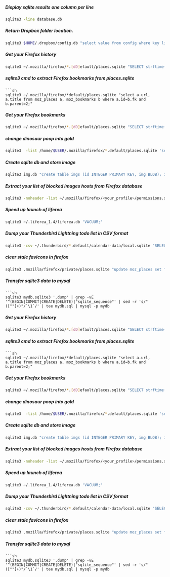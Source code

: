 ##### Display sqlite results one column per line
```sh
sqlite3 -line database.db
```

##### Return Dropbox folder location.
```sh
sqlite3 $HOME/.dropbox/config.db "select value from config where key like '%dropbox_path%'"
```

##### Get your Firefox history
```sh
sqlite3 ~/.mozilla/firefox/*.[dD]efault/places.sqlite "SELECT strftime('%d.%m.%Y %H:%M:%S', visit_date/1000000, 'unixepoch', 'localtime'),url FROM moz_places, moz_historyvisits WHERE moz_places.id = moz_historyvisits.place_id ORDER BY visit_date;"
```

##### sqlite3 cmd to extract Firefox bookmarks from places.sqlite
```
```sh
sqlite3 ~/.mozilla/firefox/*default/places.sqlite "select a.url, a.title from moz_places a, moz_bookmarks b where a.id=b.fk and b.parent=2;"
```

##### Get your Firefox bookmarks
```sh
sqlite3 ~/.mozilla/firefox/*.[dD]efault/places.sqlite "SELECT strftime('%d.%m.%Y %H:%M:%S', dateAdded/1000000, 'unixepoch', 'localtime'),url FROM moz_places, moz_bookmarks WHERE moz_places.id = moz_bookmarks.fk ORDER BY dateAdded;"
```

##### change dinosaur poop into gold
```sh
sqlite3  -list /home/$USER/.mozilla/firefox/*.default/places.sqlite 'select url from moz_places ;' | grep http
```

##### Create sqlite db and store image
```sh
sqlite3 img.db "create table imgs (id INTEGER PRIMARY KEY, img BLOB); insert into imgs (img) values (\"$(base64 -w0 /tmp/Q.jpg)\"); select img from imgs where id=1;" | base64 -d -w0 > /tmp/W.jpg
```

##### Extract your list of blocked images hosts from Firefox database
```sh
sqlite3 -noheader -list ~/.mozilla/firefox/<your_profile>/permissions.sqlite "select host from moz_hosts where type='image' and permission=2"
```

##### Speed up launch of liferea
```sh
sqlite3 ~/.liferea_1.4/liferea.db 'VACUUM;'
```

##### Dump your Thunderbird Lightning todo list in CSV format
```sh
sqlite3 -csv ~/.thunderbird/*.default/calendar-data/local.sqlite "SELECT CASE WHEN priority IS NULL THEN 5 ELSE priority END AS priority, title FROM cal_todos WHERE ical_status IS NULL ORDER BY priority ASC, last_modified DESC;"
```

##### clear stale favicons in firefox
```sh
sqlite3 .mozilla/firefox/private/places.sqlite "update moz_places set favicon_id=null where favicon_id = (select p.favicon_id from moz_bookmarks b join moz_places p on b.fk = p.id where b.title = 'Broken');"
```

##### Transfer sqlite3 data to mysql
```
```sh
sqlite3 mydb.sqlite3 '.dump' | grep -vE '^(BEGIN|COMMIT|CREATE|DELETE)|"sqlite_sequence"' | sed -r 's/"([^"]+)"/`\1`/' | tee mydb.sql | mysql -p mydb
```

##### Get your Firefox history
```sh
sqlite3 ~/.mozilla/firefox/*.[dD]efault/places.sqlite "SELECT strftime('%d.%m.%Y %H:%M:%S', visit_date/1000000, 'unixepoch', 'localtime'),url FROM moz_places, moz_historyvisits WHERE moz_places.id = moz_historyvisits.place_id ORDER BY visit_date;"
```

##### sqlite3 cmd to extract Firefox bookmarks from places.sqlite
```
```sh
sqlite3 ~/.mozilla/firefox/*default/places.sqlite "select a.url, a.title from moz_places a, moz_bookmarks b where a.id=b.fk and b.parent=2;"
```

##### Get your Firefox bookmarks
```sh
sqlite3 ~/.mozilla/firefox/*.[dD]efault/places.sqlite "SELECT strftime('%d.%m.%Y %H:%M:%S', dateAdded/1000000, 'unixepoch', 'localtime'),url FROM moz_places, moz_bookmarks WHERE moz_places.id = moz_bookmarks.fk ORDER BY dateAdded;"
```

##### change dinosaur poop into gold
```sh
sqlite3  -list /home/$USER/.mozilla/firefox/*.default/places.sqlite 'select url from moz_places ;' | grep http
```

##### Create sqlite db and store image
```sh
sqlite3 img.db "create table imgs (id INTEGER PRIMARY KEY, img BLOB); insert into imgs (img) values (\"$(base64 -w0 /tmp/Q.jpg)\"); select img from imgs where id=1;" | base64 -d -w0 > /tmp/W.jpg
```

##### Extract your list of blocked images hosts from Firefox database
```sh
sqlite3 -noheader -list ~/.mozilla/firefox/<your_profile>/permissions.sqlite "select host from moz_hosts where type='image' and permission=2"
```

##### Speed up launch of liferea
```sh
sqlite3 ~/.liferea_1.4/liferea.db 'VACUUM;'
```

##### Dump your Thunderbird Lightning todo list in CSV format
```sh
sqlite3 -csv ~/.thunderbird/*.default/calendar-data/local.sqlite "SELECT CASE WHEN priority IS NULL THEN 5 ELSE priority END AS priority, title FROM cal_todos WHERE ical_status IS NULL ORDER BY priority ASC, last_modified DESC;"
```

##### clear stale favicons in firefox
```sh
sqlite3 .mozilla/firefox/private/places.sqlite "update moz_places set favicon_id=null where favicon_id = (select p.favicon_id from moz_bookmarks b join moz_places p on b.fk = p.id where b.title = 'Broken');"
```

##### Transfer sqlite3 data to mysql
```
```sh
sqlite3 mydb.sqlite3 '.dump' | grep -vE '^(BEGIN|COMMIT|CREATE|DELETE)|"sqlite_sequence"' | sed -r 's/"([^"]+)"/`\1`/' | tee mydb.sql | mysql -p mydb
```
